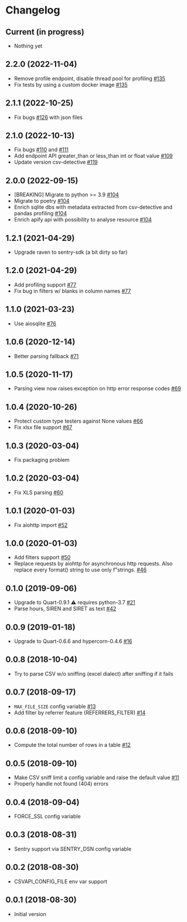 # Changelog

## Current (in progress)

- Nothing yet

## 2.2.0 (2022-11-04)

- Remove profile endpoint, disable thread pool for profiling [#135](https://github.com/etalab/csvapi/pull/135)
- Fix tests by using a custom docker image [#135](https://github.com/etalab/csvapi/pull/135)

## 2.1.1 (2022-10-25)

* Fix bugs [#126](https://github.com/etalab/csvapi/pull/126) with json files

## 2.1.0 (2022-10-13)

* Fix bugs [#110](https://github.com/etalab/csvapi/pull/110) and [#111](https://github.com/etalab/csvapi/pull/111)
* Add endpoint API greater_than or less_than int or float value [#109](https://github.com/etalab/csvapi/pull/109)
* Update version csv-detective [#119](https://github.com/etalab/csvapi/pull/119)

## 2.0.0 (2022-09-15)

- [BREAKING] Migrate to python >= 3.9 [#104](https://github.com/etalab/csvapi/pull/104)
- Migrate to poetry [#104](https://github.com/etalab/csvapi/pull/104)
- Enrich sqlite dbs with metadata extracted from csv-detective and pandas profiling [#104](https://github.com/etalab/csvapi/pull/104)
- Enrich apify api with possibility to analyse resource [#104](https://github.com/etalab/csvapi/pull/104)

## 1.2.1 (2021-04-29)

- Upgrade raven to sentry-sdk (a bit dirty so far)

## 1.2.0 (2021-04-29)

- Add profiling support [#77](https://github.com/etalab/csvapi/pull/77)
- Fix bug in filters w/ blanks in column names [#77](https://github.com/etalab/csvapi/pull/77)

## 1.1.0 (2021-03-23)

- Use aiosqlite [#76](https://github.com/etalab/csvapi/pull/76)

## 1.0.6 (2020-12-14)

- Better parsing fallback [#71](https://github.com/etalab/csvapi/pull/71)

## 1.0.5 (2020-11-17)

- Parsing view now raises exception on http error response codes [#69](https://github.com/etalab/csvapi/pull/69)

## 1.0.4 (2020-10-26)

- Protect custom type testers against None values [#66](https://github.com/etalab/csvapi/pull/66)
- Fix xlsx file support [#67](https://github.com/etalab/csvapi/pull/67)

## 1.0.3 (2020-03-04)

- Fix packaging problem

## 1.0.2 (2020-03-04)

- Fix XLS parsing [#60](https://github.com/etalab/csvapi/pull/60)

## 1.0.1 (2020-01-03)

- Fix aiohttp import [#52](https://github.com/etalab/csvapi/pull/52)

## 1.0.0 (2020-01-03)

- Add filters support [#50](https://github.com/etalab/csvapi/pull/50)
- Replace requests by aiohttp for asynchronous http requests. Also replace every format() string to use only f"strings. [#46](https://github.com/etalab/csvapi/pull/46)

## 0.1.0 (2019-09-06)

- Upgrade to Quart-0.9.1 :warning: requires python-3.7 [#21](https://github.com/opendatateam/csvapi/pull/21)
- Parse hours, SIREN and SIRET as text [#42](https://github.com/opendatateam/csvapi/pull/42)

## 0.0.9 (2019-01-18)

- Upgrade to Quart-0.6.6 and hypercorn-0.4.6 [#16](https://github.com/opendatateam/csvapi/pull/16)

## 0.0.8 (2018-10-04)

- Try to parse CSV w/o sniffing (excel dialect) after sniffing if it fails

## 0.0.7 (2018-09-17)

- `MAX_FILE_SIZE` config variable [#13](https://github.com/opendatateam/csvapi/pull/13)
- Add filter by referrer feature (REFERRERS_FILTER) [#14](https://github.com/opendatateam/csvapi/pull/14)

## 0.0.6 (2018-09-10)

- Compute the total number of rows in a table [#12](https://github.com/opendatateam/csvapi/pull/12)

## 0.0.5 (2018-09-10)

- Make CSV sniff limit a config variable and raise the default value [#11](https://github.com/opendatateam/csvapi/pull/11)
- Properly handle not found (404) errors

## 0.0.4 (2018-09-04)

- FORCE_SSL config variable

## 0.0.3 (2018-08-31)

- Sentry support via SENTRY_DSN config variable

## 0.0.2 (2018-08-30)

- CSVAPI_CONFIG_FILE env var support

## 0.0.1 (2018-08-30)

- Initial version
